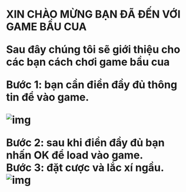 <h1> XIN CHÀO MỪNG BẠN ĐÃ ĐẾN VỚI GAME BẦU CUA <br>
<p> Sau đây chúng tôi sẽ giới thiệu cho các bạn cách chơi game bầu cua </p>
Bước 1: bạn cần điền đầy đủ thông tin để vào game. <br>
  
![img](https://voer.edu.vn/file/14753)
  
Bước 2: sau khi điền đầy đủ bạn nhấn OK để load vào game.<br>
Bước 3: đặt cược và lắc xí ngầu.<br>
![img](http://bandocobacbip.com/images/item/bau-cua-tom-ca-s-18.jpg)
</h1>
